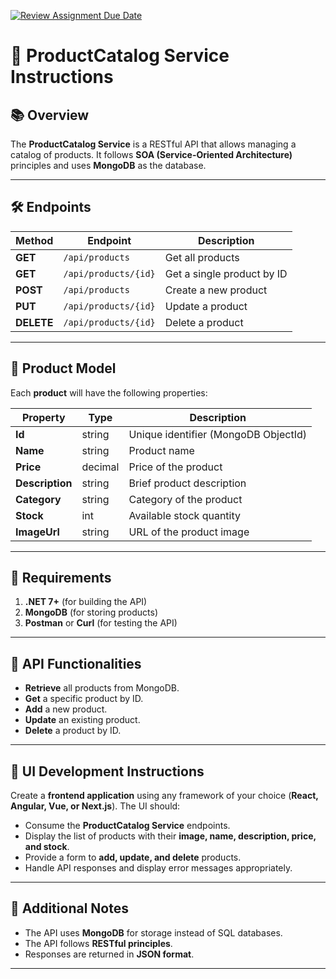 [![Review Assignment Due Date](https://classroom.github.com/assets/deadline-readme-button-22041afd0340ce965d47ae6ef1cefeee28c7c493a6346c4f15d667ab976d596c.svg)](https://classroom.github.com/a/edpYzXHt)
# 📌 ProductCatalog Service Instructions

## 📚 Overview
The **ProductCatalog Service** is a RESTful API that allows managing a catalog of products. It follows **SOA (Service-Oriented Architecture)** principles and uses **MongoDB** as the database.  

---

## 🛠 Endpoints

| Method  | Endpoint                 | Description                      |
|---------|--------------------------|----------------------------------|
| **GET**  | `/api/products`          | Get all products                |
| **GET**  | `/api/products/{id}`     | Get a single product by ID      |
| **POST** | `/api/products`          | Create a new product            |
| **PUT**  | `/api/products/{id}`     | Update a product                |
| **DELETE** | `/api/products/{id}`  | Delete a product                |

---

## 📂 Product Model
Each **product** will have the following properties:  

| Property    | Type     | Description                          |
|------------|---------|--------------------------------------|
| **Id**      | string  | Unique identifier (MongoDB ObjectId) |
| **Name**    | string  | Product name                         |
| **Price**   | decimal | Price of the product                 |
| **Description** | string  | Brief product description      |
| **Category** | string  | Category of the product             |
| **Stock**   | int     | Available stock quantity            |
| **ImageUrl** | string  | URL of the product image            |

---

## 📌 Requirements
1. **.NET 7+** (for building the API)  
2. **MongoDB** (for storing products)  
3. **Postman** or **Curl** (for testing the API)  

---

## 📂 API Functionalities
- **Retrieve** all products from MongoDB.  
- **Get** a specific product by ID.  
- **Add** a new product.  
- **Update** an existing product.  
- **Delete** a product by ID.  

---

## 🎨 UI Development Instructions
Create a **frontend application** using any framework of your choice (**React, Angular, Vue, or Next.js**). The UI should:
- Consume the **ProductCatalog Service** endpoints.
- Display the list of products with their **image, name, description, price, and stock**.
- Provide a form to **add, update, and delete** products.
- Handle API responses and display error messages appropriately.

---

## 🔹 Additional Notes
- The API uses **MongoDB** for storage instead of SQL databases.  
- The API follows **RESTful principles**.  
- Responses are returned in **JSON format**.  

---
